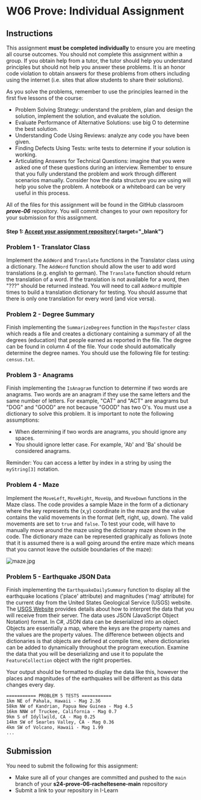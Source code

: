 # W06 Prove: Individual Assignment
## Instructions
This assignment **must be completed individually** to ensure you are meeting all course outcomes. You should not complete this assignment within a group. If you obtain help from a tutor, the tutor should help you understand principles but should not help you answer these problems. It is an honor code violation to obtain answers for these problems from others including using the internet (i.e. sites that allow students to share their solutions).

As you solve the problems, remember to use the principles learned in the first five lessons of the course:
* Problem Solving Strategy: understand the problem, plan and design the solution, implement the solution, and evaluate the solution.
* Evaluate Performance of Alternative Solutions: use big O to determine the best solution.
* Understanding Code Using Reviews: analyze any code you have been given.
* Finding Defects Using Tests: write tests to determine if your solution is working.
* Articulating Answers for Technical Questions: imagine that you were asked one of these questions during an interview. Remember to ensure that you fully understand the problem and work through different scenarios manually. Consider how the data structure you are using will help you solve the problem. A notebook or a whiteboard can be very useful in this process.

All of the files for this assignment will be found in the GitHub classroom ***prove-06*** repository. You will commit changes to your own repository for your submission for this assignment.

#### Step 1: [Accept your assignment repository](prove-classroom){:target="_blank"}

### Problem 1 - Translator Class
Implement the `AddWord` and `Translate` functions in the Translator class using a dictionary. The `AddWord` function should allow the user to add word translations (e.g. english to german). The `Translate` function should return the translation of a word. If the translation is not available for a word, then "???" should be returned instead. You will need to call `AddWord` multiple times to build a translation dictionary for testing. You should assume that there is only one translation for every word (and vice versa).

### Problem 2 - Degree Summary
Finish implementing the `SummarizeDegrees` function in the `MapsTester` class which reads a file and creates a dictionary containing a summary of all the degrees (education) that people earned as reported in the file. The degree can be found in column 4 of the file. Your code should automatically determine the degree names. You should use the following file for testing: `census.txt`.

### Problem 3 - Anagrams
Finish implementing the `IsAnagram` function to determine if two words are anagrams. Two words are an anagram if they use the same letters and the same number of letters. For example, "CAT" and "ACT" are anagrams but "DOG" and "GOOD" are not because "GOOD" has two O's. You must use a dictionary to solve this problem. It is important to note the following assumptions:
* When determining if two words are anagrams, you should ignore any spaces.
* You should ignore letter case. For example, 'Ab' and 'Ba' should be considered anagrams.

Reminder: You can access a letter by index in a string by using the `myString[3]` notation.

### Problem 4 - Maze
Implement the `MoveLeft`, `MoveRight`, `MoveUp`, and `MoveDown` functions in the Maze class. The code provides a sample Maze in the form of a dictionary where the key represents the (x,y) coordinate in the maze and the value contains the valid movements in the format (left, right, up, down). The valid movements are set to `true` and `false`. To test your code, will have to manually move around the maze using the dictionary maze shown in the code. The dictionary maze can be represented graphically as follows (note that it is assumed there is a wall going around the entire maze which means that you cannot leave the outside boundaries of the maze):

![maze.jpg](https://byui-cse.github.io/cse212-csharp/lesson06/maze.jpg)

### Problem 5 - Earthquake JSON Data
Finish implementing the `EarthquakeDailySummary` function to display all the earthquake locations ('place' attribute) and magnitudes ('mag' attribute) for the current day from the United States Geological Service (USGS) website. The [USGS Website](https://earthquake.usgs.gov/earthquakes/feed/v1.0/geojson.php) provides details about how to interpret the data that you will receive from their server. The data uses JSON (JavaScript Object Notation) format. In C#, JSON data can be deserialized into an object. Objects are essentially a map, where the keys are the property names and the values are the property values. The difference between objects and dictionaries is that objects are defined at compile time, where dictionaries can be added to dynamically throughout the program execution. Examine the data that you will be deserializing and use it to populate the `FeatureCollection` object with the right properties.

Your output should be formatted to display the data like this, however the places and magnitudes of the earthquakes will be different as this data changes every day.

```
=========== PROBLEM 5 TESTS ===========
1km NE of Pahala, Hawaii - Mag 2.36
58km NW of Kandrian, Papua New Guinea - Mag 4.5
16km NNW of Truckee, California - Mag 0.7
9km S of Idyllwild, CA - Mag 0.25
14km SW of Searles Valley, CA - Mag 0.36
4km SW of Volcano, Hawaii - Mag 1.99
...
```

## Submission
You need to submit the following for this assignment:
* Make sure all of your changes are committed and pushed to the `main` branch of your **s24-prove-06-racheltesene-main** repository
* Submit a link to your repository in I-Learn
